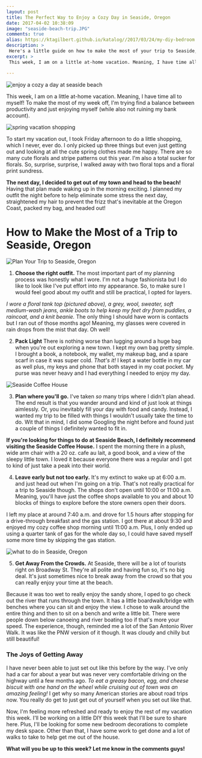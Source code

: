 ```yaml
---
layout: post
title: The Perfect Way to Enjoy a Cozy Day in Seaside, Oregon
date: 2017-04-02 10:38:09
image: "seaside-beach-trip.JPG"
comments: true
alias: https://ktagilbert.github.io/katalog//2017/03/24/my-diy-bedroom.html
description: >
 Here's a little guide on how to make the most of your trip to Seaside, Oregon. Read on for what to pack, what to do, and how to enjoy a classic PNW getaway.
excerpt: >
 This week, I am on a little at-home vacation. Meaning, I have time all to myself! To start my vacation off right, I took a trip to Seaside, OR.

---
```

![enjoy a cozy a day at seaside beach](/assets/seaside-beach-trip.JPG)

This week, I am on a little at-home vacation. Meaning, I have time all to myself! To make the most of my week off, I'm trying find a balance between productivity and just enjoying myself (while also not ruining my bank account).

![spring vacation shopping](/assets/spring-shopping.png)

To start my vacation out, I took Friday afternoon to do a little shopping, which I never, ever do. I only picked up three things but even just getting out and looking at all the cute spring clothes made me happy. There are so many cute florals and stripe patterns out this year. I'm also a total sucker for florals. So, surprise, surprise, I walked away with two floral tops and a floral print sundress.

**The next day, I decided to get out of my town and head to the beach!** Having that plan made waking up in the morning exciting. I planned my outfit the night before to help eliminate some stress the next day, straightened my hair to prevent the frizz that's inevitable at the Oregon Coast, packed my bag, and headed out!

# How to Make the Most of a Trip to Seaside, Oregon

![Plan Your Trip to Seaside, Oregon](/assets/welcome-to-seaside.png)

1. **Choose the right outfit.** The most important part of my planning process was honestly what I wore. I'm not a huge fashionista but I do like to look like I've put effort into my appearance. So, to make sure I would feel good about my outfit and still be practical, I opted for layers.

  *I wore a floral tank top (pictured above), a grey, wool, sweater, soft medium-wash jeans, ankle boots to help keep my feet dry from puddles, a raincoat, and a knit beanie.* The only thing I should have worn is contacts but I ran out of those months ago! Meaning, my glasses were covered in rain drops from the mist that day. Oh well!

2. **Pack Light** There is nothing worse than lugging around a huge bag when you're out exploring a new town. I kept my own bag pretty simple. I brought a book, a notebook, my wallet, my makeup bag, and a spare scarf in case it was super cold. *That's it!* I kept a water bottle in my car as well plus, my keys and phone that both stayed in my coat pocket. My purse was never heavy and I had everything I needed to enjoy my day.

![Seaside Coffee House](/assets/seaside-coffee-house.png)

3. **Plan where you'll go.** I've taken *so* many trips where I didn't plan ahead. The end result is that you wander around and kind of just look at things aimlessly. Or, you inevitably fill your day with food and candy. Instead, I wanted my trip to be filled with things I wouldn't usually take the time to do. Wit that in mind, I did some Googling the night before and found just a couple of things I definitely wanted to fit in.

  **If you're looking for things to do at Seaside Beach, I definitely recommend visiting the Seaside Coffee House.** I spent the morning there in a plush, wide arm chair with a 20 oz. cafe au lait, a good book, and a view of the sleepy little town. I loved it because everyone there was a regular and I got to kind of just take a peak into their world.

4. **Leave early but not too early.** It's my extinct to wake up at 6:00 a.m. and just head out when I'm going on a trip. That's not really practical for a trip to Seaside though. The shops don't open until 10:00 or 11:00 a.m. Meaning, you'll have just the coffee shops available to you and about 10 blocks of things to explore before the store owners open their doors.

  I left my place at around 7:40 a.m. and drove for 1.5 hours after stopping for a drive-through breakfast and the gas station. I got there at about 9:30 and enjoyed my cozy coffee shop morning until 11:00 a.m. Plus, I only ended up using a quarter tank of gas for the whole day so, I could have saved myself some more time by skipping the gas station.

![what to do in Seaside, Oregon](/assets/seaside-pier.png)

5. **Get Away From the Crowds.** At Seaside, there will be a lot of tourists right on Broadway St. They're all polite and having fun so, it's no big deal. It's just sometimes nice to break away from the crowd so that you can really enjoy your time at the beach.

  Because it was too wet to really enjoy the sandy shore, I oped to go check out the river that runs through the town. It has a little boardwalk/bridge with benches where you can sit and enjoy the view. I chose to walk around the entire thing and then to sit on a bench and write a little bit. There were people down below canoeing and river boating too if that's more your speed. The experience, though, reminded me a lot of the San Antonio River Walk. It was like the PNW version of it though. It was cloudy and chilly but still beautiful!

### The Joys of Getting Away

I have never been able to just set out like this before by the way. I've only had a car for about a year but was never very comfortable driving on the highway until a few months ago. *To eat a greasy bacon, egg, and cheese biscuit with one hand on the wheel while cruising out of town was an amazing feeling!* I get why so many American stories are about road trips now. You really do get to just get out of yourself when you set out like that.

Now, I'm feeling more refreshed and ready to enjoy the rest of my vacation this week. I'll be working on a little DIY this week that I'll be sure to share here. Plus, I'll be looking for some new bedroom decorations to complete my desk space. Other than that, I have some work to get done and a lot of walks to take to help get me out of the house.

**What will you be up to this week? Let me know in the comments guys!**
